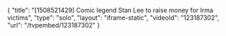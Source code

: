 {
    "title": "[1508521429] Comic legend Stan Lee to raise money for Irma victims",
    "type": "solo",
    "layout": "iframe-static",
    "videoId": "123187302",
    "url": "\/tvpembed\/123187302"
}